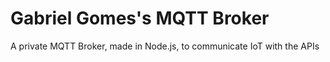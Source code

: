 # Gabriel Gomes's MQTT Broker

A private MQTT Broker, made in Node.js, to communicate IoT with the APIs